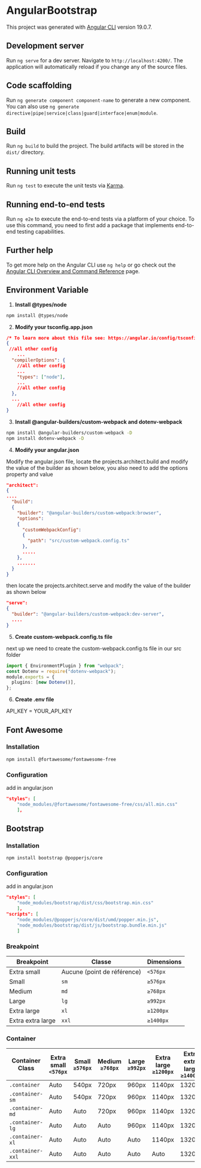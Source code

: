 # AngularBootstrap

This project was generated with [Angular CLI](https://github.com/angular/angular-cli) version 19.0.7.

## Development server

Run `ng serve` for a dev server. Navigate to `http://localhost:4200/`. The application will automatically reload if you change any of the source files.

## Code scaffolding

Run `ng generate component component-name` to generate a new component. You can also use `ng generate directive|pipe|service|class|guard|interface|enum|module`.

## Build

Run `ng build` to build the project. The build artifacts will be stored in the `dist/` directory.

## Running unit tests

Run `ng test` to execute the unit tests via [Karma](https://karma-runner.github.io).

## Running end-to-end tests

Run `ng e2e` to execute the end-to-end tests via a platform of your choice. To use this command, you need to first add a package that implements end-to-end testing capabilities.

## Further help

To get more help on the Angular CLI use `ng help` or go check out the [Angular CLI Overview and Command Reference](https://angular.dev/tools/cli) page.

## Environment Variable

1. **Install @types/node**

```bash
npm install @types/node

```

2. **Modify your tsconfig.app.json**

```json
/* To learn more about this file see: https://angular.io/config/tsconfig. */
{
 //all other config
    ...
  "compilerOptions": {
    //all other config
    ...
    "types": ["node"],
    ...
    //all other config
  },
  ...
    //all other config
}
```

3. **Install @angular-builders/custom-webpack and dotenv-webpack**

```bash
npm install @angular-builders/custom-webpack -D
npm install dotenv-webpack -D
```

4. **Modify your angular.json**

Modify the angular.json file, locate the projects.architect.build and modify the value of the builder as shown below, you also need to add the options property and value

```json
"architect":
{
....
  "build":
  {
    "builder": "@angular-builders/custom-webpack:browser",
    "options":
    {
      "customWebpackConfig":
      {
        "path": "src/custom-webpack.config.ts"
      },
      .....
    },
    .......
  }
}
```

then locate the projects.architect.serve and modify the value of the builder as shown below

```json
"serve":
{
  "builder": "@angular-builders/custom-webpack:dev-server",
  ....
}
```

5. **Create custom-webpack.config.ts file**

next up we need to create the custom-webpack.config.ts file in our src folder

```ts
import { EnvironmentPlugin } from "webpack";
const Dotenv = require("dotenv-webpack");
module.exports = {
  plugins: [new Dotenv()],
};
```

6. **Create .env file**

API_KEY = YOUR_API_KEY

## Font Awesome

### Installation

```bash
npm install @fortawesome/fontawesome-free
```

### Configuration

add in angular.json

```json
"styles": [
    "node_modules/@fortawesome/fontawesome-free/css/all.min.css"
    ],

```

## Bootstrap

### Installation

```bash
npm install bootstrap @popperjs/core

```

### Configuration

add in angular.json

```json
"styles": [
    "node_modules/bootstrap/dist/css/bootstrap.min.css"
    ],
"scripts": [
    "node_modules/@popperjs/core/dist/umd/popper.min.js",
    "node_modules/bootstrap/dist/js/bootstrap.bundle.min.js"
    ]
```

### Breakpoint

| Breakpoint        | Classe                      | Dimensions |
| ----------------- | --------------------------- | ---------- |
| Extra small       | Aucune (point de référence) | `<576px`   |
| Small             | `sm`                        | `≥576px`   |
| Medium            | `md`                        | `≥768px`   |
| Large             | `lg`                        | `≥992px`   |
| Extra large       | `xl`                        | `≥1200px`  |
| Extra extra large | `xxl`                       | `≥1400px`  |

### Container

| Container Class  | Extra small `<576px` | Small `≥576px` | Medium `≥768px` | Large `≥992px` | Extra large `≥1200px` | Extra extra large `≥1400px` |
| ---------------- | -------------------- | -------------- | --------------- | -------------- | --------------------- | --------------------------- |
| `.container`     | Auto                 | 540px          | 720px           | 960px          | 1140px                | 1320px                      |
| `.container-sm`  | Auto                 | 540px          | 720px           | 960px          | 1140px                | 1320px                      |
| `.container-md`  | Auto                 | Auto           | 720px           | 960px          | 1140px                | 1320px                      |
| `.container-lg`  | Auto                 | Auto           | Auto            | 960px          | 1140px                | 1320px                      |
| `.container-xl`  | Auto                 | Auto           | Auto            | Auto           | 1140px                | 1320px                      |
| `.container-xxl` | Auto                 | Auto           | Auto            | Auto           | Auto                  | 1320px                      |
